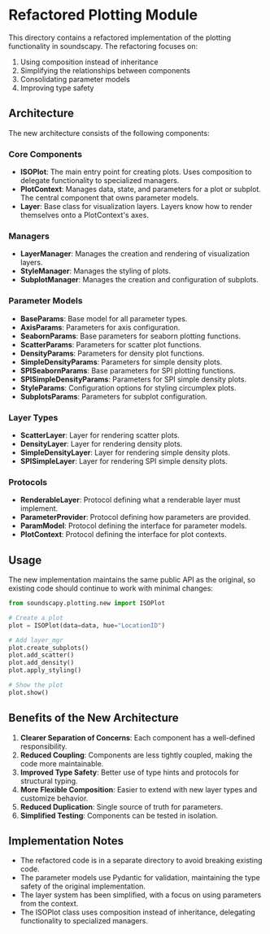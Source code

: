 # Refactored Plotting Module

This directory contains a refactored implementation of the plotting functionality in soundscapy. The refactoring focuses
on:

1. Using composition instead of inheritance
2. Simplifying the relationships between components
3. Consolidating parameter models
4. Improving type safety

## Architecture

The new architecture consists of the following components:

### Core Components

- **ISOPlot**: The main entry point for creating plots. Uses composition to delegate functionality to specialized
  managers.
- **PlotContext**: Manages data, state, and parameters for a plot or subplot. The central component that owns parameter
  models.
- **Layer**: Base class for visualization layers. Layers know how to render themselves onto a PlotContext's axes.

### Managers

- **LayerManager**: Manages the creation and rendering of visualization layers.
- **StyleManager**: Manages the styling of plots.
- **SubplotManager**: Manages the creation and configuration of subplots.

### Parameter Models

- **BaseParams**: Base model for all parameter types.
- **AxisParams**: Parameters for axis configuration.
- **SeabornParams**: Base parameters for seaborn plotting functions.
- **ScatterParams**: Parameters for scatter plot functions.
- **DensityParams**: Parameters for density plot functions.
- **SimpleDensityParams**: Parameters for simple density plots.
- **SPISeabornParams**: Base parameters for SPI plotting functions.
- **SPISimpleDensityParams**: Parameters for SPI simple density plots.
- **StyleParams**: Configuration options for styling circumplex plots.
- **SubplotsParams**: Parameters for subplot configuration.

### Layer Types

- **ScatterLayer**: Layer for rendering scatter plots.
- **DensityLayer**: Layer for rendering density plots.
- **SimpleDensityLayer**: Layer for rendering simple density plots.
- **SPISimpleLayer**: Layer for rendering SPI simple density plots.

### Protocols

- **RenderableLayer**: Protocol defining what a renderable layer must implement.
- **ParameterProvider**: Protocol defining how parameters are provided.
- **ParamModel**: Protocol defining the interface for parameter models.
- **PlotContext**: Protocol defining the interface for plot contexts.

## Usage

The new implementation maintains the same public API as the original, so existing code should continue to work with
minimal changes:

```python
from soundscapy.plotting.new import ISOPlot

# Create a plot
plot = ISOPlot(data=data, hue="LocationID")

# Add layer_mgr
plot.create_subplots()
plot.add_scatter()
plot.add_density()
plot.apply_styling()

# Show the plot
plot.show()
```

## Benefits of the New Architecture

1. **Clearer Separation of Concerns**: Each component has a well-defined responsibility.
2. **Reduced Coupling**: Components are less tightly coupled, making the code more maintainable.
3. **Improved Type Safety**: Better use of type hints and protocols for structural typing.
4. **More Flexible Composition**: Easier to extend with new layer types and customize behavior.
5. **Reduced Duplication**: Single source of truth for parameters.
6. **Simplified Testing**: Components can be tested in isolation.

## Implementation Notes

- The refactored code is in a separate directory to avoid breaking existing code.
- The parameter models use Pydantic for validation, maintaining the type safety of the original implementation.
- The layer system has been simplified, with a focus on using parameters from the context.
- The ISOPlot class uses composition instead of inheritance, delegating functionality to specialized managers.